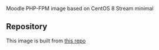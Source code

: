 Moodle PHP-FPM image based on CentOS 8 Stream minimal

## Repository
This image is built from [this repo](https://github.com/krestomatio/moodle_web)

